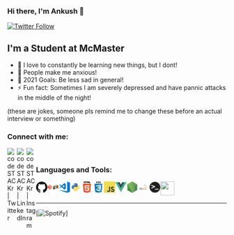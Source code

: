 ### Hi there, I'm Ankush 👋

[![Twitter Follow](https://img.shields.io/twitter/follow/Ankush_Sarkar_?color=1DA1F2&logo=twitter&style=for-the-badge)](https://twitter.com/intent/follow?original_referer=https%3A%2F%2Fgithub.com%2FcodeSTACKr&screen_name=Ankush_Sarkar_)

## I'm a Student at McMaster

- 🌱 I love to constantly be learning new things, but I dont!
- 👯 People make me anxious!
- 🥅 2021 Goals: Be less sad in general!
- ⚡ Fun fact: Sometimes I am severely depressed and have pannic attacks in the middle of the night!

(these are jokes, someone pls remind me to change these before an actual interview or something)
### Connect with me:

[<img align="left" alt="codeSTACKr | Twitter" width="22px" src="https://cdn.jsdelivr.net/npm/simple-icons@v3/icons/twitter.svg" />][twitter]
[<img align="left" alt="codeSTACKr | LinkedIn" width="22px" src="https://cdn.jsdelivr.net/npm/simple-icons@v3/icons/linkedin.svg" />][linkedin]
[<img align="left" alt="codeSTACKr | Instagram" width="22px" src="https://cdn.jsdelivr.net/npm/simple-icons@v3/icons/instagram.svg" />][instagram]

<br />

### Languages and Tools:

<img align="left" alt="GitHub" width="26px" src="https://raw.githubusercontent.com/github/explore/78df643247d429f6cc873026c0622819ad797942/topics/github/github.png" />
<img align="left" alt="Git" width="26px" src="https://raw.githubusercontent.com/github/explore/80688e429a7d4ef2fca1e82350fe8e3517d3494d/topics/git/git.png" />
<img align="left" alt="Visual Studio Code" width="26px" src="https://raw.githubusercontent.com/github/explore/80688e429a7d4ef2fca1e82350fe8e3517d3494d/topics/visual-studio-code/visual-studio-code.png" />
<img align="left" alt="Visual Studio Code" width="26px" src="https://raw.githubusercontent.com/github/explore/80688e429a7d4ef2fca1e82350fe8e3517d3494d/topics/python/python.png" />
<img align="left" alt="HTML5" width="26px" src="https://raw.githubusercontent.com/github/explore/80688e429a7d4ef2fca1e82350fe8e3517d3494d/topics/html/html.png" />
<img align="left" alt="CSS3" width="26px" src="https://raw.githubusercontent.com/github/explore/80688e429a7d4ef2fca1e82350fe8e3517d3494d/topics/css/css.png" />
<img align="left" alt="JavaScript" width="26px" src="https://raw.githubusercontent.com/github/explore/80688e429a7d4ef2fca1e82350fe8e3517d3494d/topics/javascript/javascript.png" />
<img align="left" alt="Git" width="26px" src="https://raw.githubusercontent.com/github/explore/80688e429a7d4ef2fca1e82350fe8e3517d3494d/topics/vue/vue.png" />
<img align="left" alt="Node.js" width="26px" src="https://raw.githubusercontent.com/github/explore/80688e429a7d4ef2fca1e82350fe8e3517d3494d/topics/nodejs/nodejs.png" />
<img align="left" alt="MySQL" width="26px" src="https://raw.githubusercontent.com/github/explore/80688e429a7d4ef2fca1e82350fe8e3517d3494d/topics/mysql/mysql.png" />
<img align="left" alt="Terminal" width="26px" src="https://raw.githubusercontent.com/github/explore/80688e429a7d4ef2fca1e82350fe8e3517d3494d/topics/terminal/terminal.png" />
<img height="32" width="32" src="https://unpkg.com/simple-icons@v5/icons/flutter.svg" class="flutter_color"/>


---


[![Spotify](https://git-spotify-live.vercel.app/api/spotify)]


[twitter]: https://twitter.com/Ankush_Sarkar_
[instagram]: https://www.instagram.com/_blaze_kush_/
[linkedin]: https://www.linkedin.com/in/ankush-sarkar-a55a5b213/


<!-- 98fc3a444fb144828c8bfbeb1f0b5ef7
8fa9325a960d4ba09e6e9456286bdb07

AQDW3a3IAiOxVsLeb3wJZrAGsUAr4hFm30OnMhKCWNhCiwaY7o3Gaf1ouxCDCiz50n-i7sZCr-y76JEH-dux5WR5uPSJIJiQq58ddLvuDpb29MJBQSnA8M_ieGOpLvRxvb1ucu6JUSBMHvFfn7fdmJQP5SewxWejYmR0xifSmo_qcioqTbkeOfWHrLI6yxI7SSoI9nfXKoHPqrNA_Ia9H3TKgayI9cgYUNe04YYAj4ckxHCzLxM 

OThmYzNhNDQ0ZmIxNDQ4MjhjOGJmYmViMWYwYjVlZjc6OGZhOTMyNWE5NjBkNGJhMDllNmU5NDU2Mjg2YmRiMDc=

curl -X POST -H "Content-Type: application/x-www-form-urlencoded" -H "Authorization: Basic OThmYzNhNDQ0ZmIxNDQ4MjhjOGJmYmViMWYwYjVlZjc6OGZhOTMyNWE5NjBkNGJhMDllNmU5NDU2Mjg2YmRiMDc=" -d "grant_type=authorization_code&redirect_uri=http://localhost/callback/&code=AQDW3a3IAiOxVsLeb3wJZrAGsUAr4hFm30OnMhKCWNhCiwaY7o3Gaf1ouxCDCiz50n-i7sZCr-y76JEH-dux5WR5uPSJIJiQq58ddLvuDpb29MJBQSnA8M_ieGOpLvRxvb1ucu6JUSBMHvFfn7fdmJQP5SewxWejYmR0xifSmo_qcioqTbkeOfWHrLI6yxI7SSoI9nfXKoHPqrNA_Ia9H3TKgayI9cgYUNe04YYAj4ckxHCzLxM" https://accounts.spotify.com/api/token

AQDH9LewvX8l1h6UpUbDYajUWQXiscMnKh5_Pih8P6foPu4pJuqFie39aM8p1vWQ1Lj9IBJyXSUvYglBe7k7CyyH-SHD6KUkM9WsJGvV1bw4whcNz48mMGLaONAdXRIO64Y -->



<!-- github-spotify-ochre.vercel.app -->